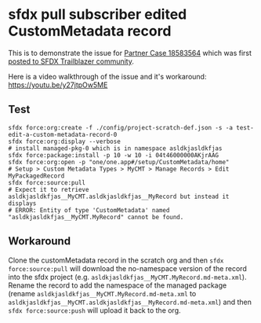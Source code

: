 # sfdx pull subscriber edited CustomMetadata record

This is to demonstrate the issue for [Partner Case 18583564][1]
which was first [posted to SFDX Trailblazer community][2].

Here is a video walkthrough of the issue and it's workaround: https://youtu.be/y27jtpOw5ME

[1]: https://partners.salesforce.com/partnerCaseDetails?id=5000M00000jth6JQAQ
[2]: https://success.salesforce.com/0D53A00003TuBxk

## Test

```
sfdx force:org:create -f ./config/project-scratch-def.json -s -a test-edit-a-custom-metadata-record-0
sfdx force:org:display --verbose
# install managed-pkg-0 which is in namespace asldkjasldkfjas
sfdx force:package:install -p 10 -w 10 -i 04t46000000AKjrAAG
sfdx force:org:open -p "one/one.app#/setup/CustomMetadata/home"
# Setup > Custom Metadata Types > MyCMT > Manage Records > Edit MyPackagedRecord
sfdx force:source:pull
# Expect it to retrieve asldkjasldkfjas__MyCMT.asldkjasldkfjas__MyRecord but instead it displays
# ERROR: Entity of type 'CustomMetadata' named "asldkjasldkfjas__MyCMT.MyRecord" cannot be found.
```

## Workaround

Clone the customMetadata record in the scratch org and then `sfdx force:source:pull` will download the no-namespace version of the record into the sfdx project (e.g. `asldkjasldkfjas__MyCMT.MyRecord.md-meta.xml`). Rename the record to add the namespace of the managed package (rename `asldkjasldkfjas__MyCMT.MyRecord.md-meta.xml` to `asldkjasldkfjas__MyCMT.asldkjasldkfjas__MyRecord.md-meta.xml`) and then `sfdx force:source:push` will upload it back to the org.
